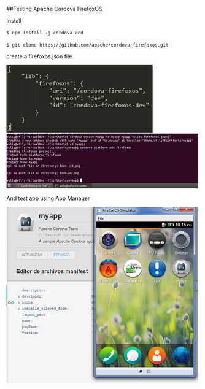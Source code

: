 ##Testing Apache Cordova FirefoxOS

Install 
    
    $ npm install -g cordova and

    $ git clone https://github.com/apache/cordova-firefoxos.git

create a firefoxos.json file

![package](package.png)
![terminal](terminal.png)

And test app using App Manager

![appmanager](appmanager.png)